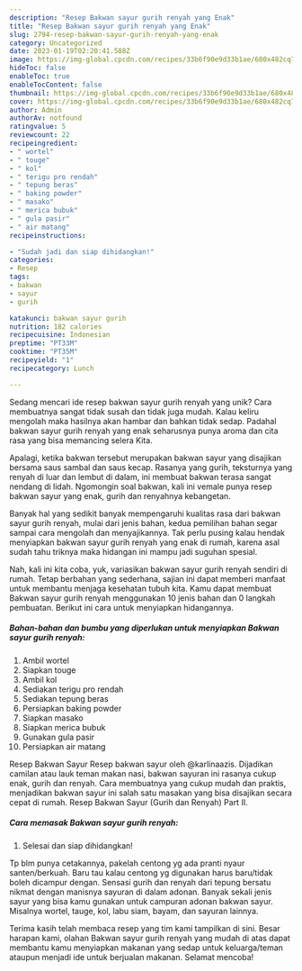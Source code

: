 ```yaml
---
description: "Resep Bakwan sayur gurih renyah yang Enak"
title: "Resep Bakwan sayur gurih renyah yang Enak"
slug: 2794-resep-bakwan-sayur-gurih-renyah-yang-enak
category: Uncategorized
date: 2023-01-19T02:20:41.588Z
image: https://img-global.cpcdn.com/recipes/33b6f90e9d33b1ae/680x482cq70/bakwan-sayur-gurih-renyah-foto-resep-utama.jpg
hideToc: false
enableToc: true
enableTocContent: false
thumbnail: https://img-global.cpcdn.com/recipes/33b6f90e9d33b1ae/680x482cq70/bakwan-sayur-gurih-renyah-foto-resep-utama.jpg
cover: https://img-global.cpcdn.com/recipes/33b6f90e9d33b1ae/680x482cq70/bakwan-sayur-gurih-renyah-foto-resep-utama.jpg
author: Admin
authorAv: notfound
ratingvalue: 5
reviewcount: 22
recipeingredient:
- " wortel"
- " touge"
- " kol"
- " terigu pro rendah"
- " tepung beras"
- " baking powder"
- " masako"
- " merica bubuk"
- " gula pasir"
- " air matang"
recipeinstructions:

- "Sudah jadi dan siap dihidangkan!"
categories:
- Resep
tags:
- bakwan
- sayur
- gurih

katakunci: bakwan sayur gurih 
nutrition: 182 calories
recipecuisine: Indonesian
preptime: "PT33M"
cooktime: "PT35M"
recipeyield: "1"
recipecategory: Lunch

---
```





Sedang mencari ide resep bakwan sayur gurih renyah yang unik? Cara membuatnya sangat tidak susah dan tidak juga mudah. Kalau keliru mengolah maka hasilnya akan hambar dan bahkan tidak sedap. Padahal bakwan sayur gurih renyah yang enak seharusnya punya aroma dan cita rasa yang bisa memancing selera Kita.





Apalagi, ketika bakwan tersebut merupakan bakwan sayur yang disajikan bersama saus sambal dan saus kecap. Rasanya yang gurih, teksturnya yang renyah di luar dan lembut di dalam, ini membuat bakwan terasa sangat nendang di lidah. Ngomongin soal bakwan, kali ini vemale punya resep bakwan sayur yang enak, gurih dan renyahnya kebangetan.

Banyak hal yang sedikit banyak mempengaruhi kualitas rasa dari bakwan sayur gurih renyah, mulai dari jenis bahan, kedua pemilihan bahan segar sampai cara mengolah dan menyajikannya. Tak perlu pusing kalau hendak menyiapkan bakwan sayur gurih renyah yang enak di rumah, karena asal sudah tahu triknya maka hidangan ini mampu jadi suguhan spesial.






Nah, kali ini kita coba, yuk, variasikan bakwan sayur gurih renyah sendiri di rumah. Tetap berbahan yang sederhana, sajian ini dapat memberi manfaat untuk membantu menjaga kesehatan tubuh kita. Kamu dapat membuat Bakwan sayur gurih renyah menggunakan 10 jenis bahan dan 0 langkah pembuatan. Berikut ini cara untuk menyiapkan hidangannya.

<!--inarticleads1-->

##### Bahan-bahan dan bumbu yang diperlukan untuk menyiapkan Bakwan sayur gurih renyah:

1. Ambil  wortel
1. Siapkan  touge
1. Ambil  kol
1. Sediakan  terigu pro rendah
1. Sediakan  tepung beras
1. Persiapkan  baking powder
1. Siapkan  masako
1. Siapkan  merica bubuk
1. Gunakan  gula pasir
1. Persiapkan  air matang


Resep Bakwan Sayur Resep bakwan sayur oleh @karlinaazis. Dijadikan camilan atau lauk teman makan nasi, bakwan sayuran ini rasanya cukup enak, gurih dan renyah. Cara membuatnya yang cukup mudah dan praktis, menjadikan bakwan sayur ini salah satu masakan yang bisa disajikan secara cepat di rumah. Resep Bakwan Sayur (Gurih dan Renyah) Part II. 

<!--inarticleads2-->

##### Cara memasak Bakwan sayur gurih renyah:


1. Selesai dan siap dihidangkan!

Tp blm punya cetakannya, pakelah centong yg ada pranti nyaur santen/berkuah. Baru tau kalau centong yg digunakan harus baru/tidak boleh dicampur dengan. Sensasi gurih dan renyah dari tepung bersatu nikmat dengan manisnya sayuran di dalam adonan. Banyak sekali jenis sayur yang bisa kamu gunakan untuk campuran adonan bakwan sayur. Misalnya wortel, tauge, kol, labu siam, bayam, dan sayuran lainnya. 

Terima kasih telah membaca resep yang tim kami tampilkan di sini. Besar harapan kami, olahan Bakwan sayur gurih renyah yang mudah di atas dapat membantu kamu menyiapkan makanan yang sedap untuk keluarga/teman ataupun menjadi ide untuk berjualan makanan. Selamat mencoba!

